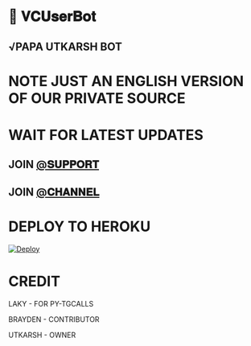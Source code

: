 # 📀 𝐕𝐂𝐔𝐬𝐞𝐫𝐁𝐨𝐭

## √PAPA UTKARSH BOT

# NOTE JUST AN ENGLISH VERSION OF OUR PRIVATE SOURCE 

# WAIT FOR LATEST UPDATES

## JOIN [@𝐒𝐔𝐏𝐏𝐎𝐑𝐓](HTTPS://T.ME/FRIENDS_FOREVER_143) 

## JOIN [@𝐂𝐇𝐀𝐍𝐍𝐄𝐋](HTTPS://T.ME/ABOUT_PAPA) 

# DEPLOY TO HEROKU 


[![Deploy](https://www.herokucdn.com/deploy/button.svg)](https://heroku.com/deploy?template=https://github.com/TeamOctave/VCUserBot)

# CREDIT

LAKY - FOR PY-TGCALLS

BRAYDEN - CONTRIBUTOR

UTKARSH - OWNER
